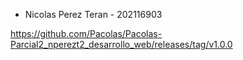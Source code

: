 - Nicolas Perez Teran - 202116903

https://github.com/Pacolas/Pacolas-Parcial2_nperezt2_desarrollo_web/releases/tag/v1.0.0